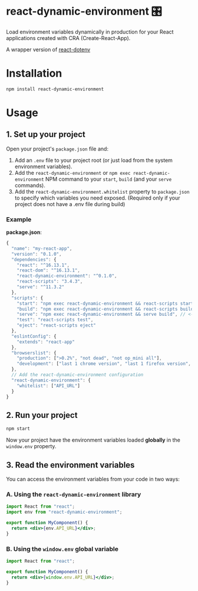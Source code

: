 # react-dynamic-environment 🎛

Load environment variables dynamically in production for your React applications created with CRA (Create-React-App).

A wrapper version of [react-dotenv](https://www.npmjs.com/package/react-dotenv)


# Installation

```sh
npm install react-dynamic-environment
```

# Usage

## 1. Set up your project

Open your project's `package.json` file and:

1. Add an `.env` file to your project root (or just load from the system environment variables).
1. Add the `react-dynamic-environment` or `npm exec react-dynamic-environment` NPM command to your `start`, `build` (and your `serve` commands).
1. Add the `react-dynamic-environment.whitelist` property to `package.json` to specify which variables you need exposed. (Required only if your project does not have a .env file during build)

### Example

**package.json**:
```js
{
  "name": "my-react-app",
  "version": "0.1.0",
  "dependencies": {
    "react": "^16.13.1",
    "react-dom": "^16.13.1",
    "react-dynamic-environment": "^0.1.0",
    "react-scripts": "3.4.3",
    "serve": "^11.3.2"
  },
  "scripts": {
    "start": "npm exec react-dynamic-environment && react-scripts start", // <-- append command
    "build": "npm exec react-dynamic-environment && react-scripts build", // <-- append command
    "serve": "npm exec react-dynamic-environment && serve build", // <-- append command
    "test": "react-scripts test",
    "eject": "react-scripts eject"
  },
  "eslintConfig": {
    "extends": "react-app"
  },
  "browserslist": {
    "production": [">0.2%", "not dead", "not op_mini all"],
    "development": ["last 1 chrome version", "last 1 firefox version", "last 1 safari version"]
  },
  // Add the react-dynamic-environment configuration
  "react-dynamic-environment": {
    "whitelist": ["API_URL"]
  }
}
```

## 2. Run your project

```sh
npm start
```

Now your project have the environment variables loaded **globally** in the `window.env` property.

## 3. Read the environment variables

You can access the environment variables from your code in two ways:

### A. Using the `react-dynamic-environment` library

```jsx
import React from "react";
import env from "react-dynamic-environment";

export function MyComponent() {
  return <div>{env.API_URL}</div>;
}
```

### B. Using the `window.env` global variable

```jsx
import React from "react";

export function MyComponent() {
  return <div>{window.env.API_URL}</div>;
}
```